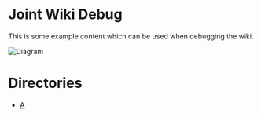 # Joint Wiki Debug

This is some example content which can be used when debugging the wiki.

![Diagram](diagram.png)

# Directories

* [A](a)
